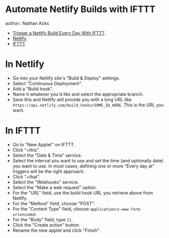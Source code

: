 # Automate Netlify Builds with IFTTT

author:: Nathan Acks

* [Trigger a Netlify Build Every Day With IFTTT](https://www.11ty.dev/docs/quicktips/netlify-ifttt/).
* [Netlify](https://www.netlify.com)
* [IFTTT](https://ifttt.com)

# In Netlify

* Go into your Netlify site's "Build & Deploy" settings.
* Select "Continuous Deployment".
* Add a "Build hook".
* Name it whatever you'd like and select the appropriate branch.
* Save this and Netlify will provide you with a long URL like `https://api.netlify.com/build_hooks/SOME_ID_HERE`. This is the URL you want.

# In IFTTT

* Go to "New Applet" on IFTTT.
* Click "+this".
* Select the "Date & Time" service.
* Select the interval you want to use and set the time (and optionally date) you want to use. In most cases, defining one or more "Every day at" triggers will be the right approach.
* Click "+that".
* Select the "Webhooks" service.
* Select the "Make a web request" option.
* For the "URL" field, use the build hook URL you retrieve above from Netlify.
* For the "Method" field, choose "POST".
* For the "Content Type" field, choose `application/x-www-form-urlencoded`.
* For the "Body" field, type `{}`.
* Click the "Create action" button.
* Rename the new applet and click "Finish".
